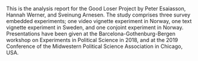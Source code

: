 This is the analysis report for the Good Loser Project by Peter Esaiasson, Hannah Werner, and Sveinung Arnesen. The study comprises three survey embedded experiments; one video vignette experiment in Norway, one text vignette experiment in Sweden, and one conjoint experiment in Norway. Presentations have been given at the Barcelona-Gothenburg-Bergen workshop on Experiments in Political Science in 2018, and at the 2019 Conference of the Midwestern Political Science Association in Chicago, USA.
